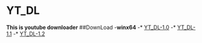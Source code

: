 # YT_DL
**This is youtube downloader**
##DownLoad
-**winx64**
 -* [YT_DL-1.0](https://github.com/Redeyes65987/YT_DL/raw/main/winx64%20YT_DL-1.0.7z)
 -* [YT_DL-1.1](https://github.com/Redeyes65987/YT_DL/raw/main/winx64%20YT_DL-1.1.7z)
 -* [YT_DL-1.2](https://github.com/Redeyes65987/YT_DL/raw/main/winx64%20YT_DL-1.2.7z)
